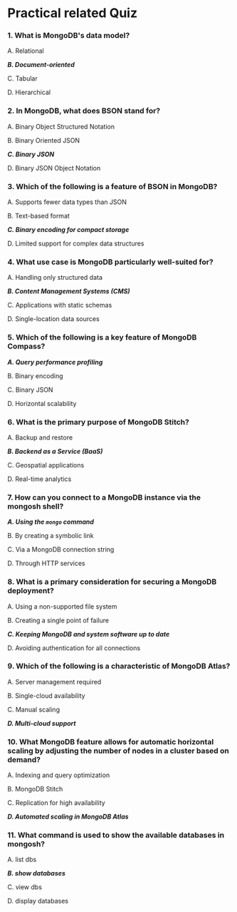 
# Practical related Quiz

### 1. What is MongoDB's data model?

A. Relational

***B. Document-oriented***

C. Tabular

D. Hierarchical

### 2. In MongoDB, what does BSON stand for?

A. Binary Object Structured Notation

B. Binary Oriented JSON

***C. Binary JSON***

D. Binary JSON Object Notation

### 3. Which of the following is a feature of BSON in MongoDB?

A. Supports fewer data types than JSON

B. Text-based format

***C. Binary encoding for compact storage***

D. Limited support for complex data structures

### 4. What use case is MongoDB particularly well-suited for?

A. Handling only structured data

***B. Content Management Systems (CMS)***

C. Applications with static schemas

D. Single-location data sources

### 5. Which of the following is a key feature of MongoDB Compass?

***A. Query performance profiling***

B. Binary encoding

C. Binary JSON

D. Horizontal scalability

### 6. What is the primary purpose of MongoDB Stitch?

A. Backup and restore

***B. Backend as a Service (BaaS)***

C. Geospatial applications

D. Real-time analytics

### 7. How can you connect to a MongoDB instance via the mongosh shell?

***A. Using the `mongo` command***

B. By creating a symbolic link

C. Via a MongoDB connection string

D. Through HTTP services

### 8. What is a primary consideration for securing a MongoDB deployment?

A. Using a non-supported file system

B. Creating a single point of failure

***C. Keeping MongoDB and system software up to date***

D. Avoiding authentication for all connections

### 9. Which of the following is a characteristic of MongoDB Atlas?

A. Server management required

B. Single-cloud availability

C. Manual scaling

***D. Multi-cloud support***

### 10. What MongoDB feature allows for automatic horizontal scaling by adjusting the number of nodes in a cluster based on demand?

A. Indexing and query optimization

B. MongoDB Stitch

C. Replication for high availability

***D. Automated scaling in MongoDB Atlas***

### 11. What command is used to show the available databases in mongosh?

A. list dbs

***B. show databases***

C. view dbs

D. display databases